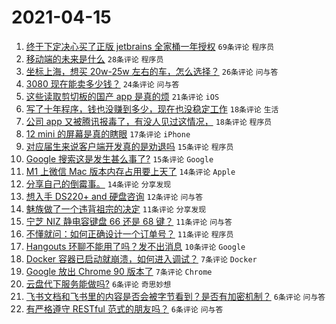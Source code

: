 # 2021-04-15

1. [终于下定决心买了正版 jetbrains 全家桶一年授权](https://www.v2ex.com/t/770756) `69条评论` `程序员`
1. [移动端的未来是什么](https://www.v2ex.com/t/770773) `28条评论` `程序员`
1. [坐标上海，想买 20w-25w 左右的车，怎么选择？](https://www.v2ex.com/t/770780) `26条评论` `问与答`
1. [3080 现在能卖多少钱？](https://www.v2ex.com/t/770746) `24条评论` `问与答`
1. [这些读取剪切板的国产 app 是真的烦](https://www.v2ex.com/t/770796) `21条评论` `iOS`
1. [写了十年程序，钱也没赚到多少，现在也没稳定工作](https://www.v2ex.com/t/770791) `18条评论` `生活`
1. [公司 app 又被腾讯报毒了，有没人见过这情况，](https://www.v2ex.com/t/770759) `18条评论` `程序员`
1. [12 mini 的屏幕是真的瞎眼](https://www.v2ex.com/t/770743) `17条评论` `iPhone`
1. [对应届生来说客户端开发真的是劝退吗](https://www.v2ex.com/t/770757) `15条评论` `程序员`
1. [Google 搜索这是发生甚么事了?](https://www.v2ex.com/t/770742) `15条评论` `Google`
1. [M1 上微信 Mac 版本内存占用要上天了](https://www.v2ex.com/t/770790) `14条评论` `Apple`
1. [分享自己的倒霉事。](https://www.v2ex.com/t/770760) `14条评论` `分享发现`
1. [想入手 DS220+ and 硬盘咨询](https://www.v2ex.com/t/770748) `12条评论` `问与答`
1. [魅族做了一个违背祖宗的决定](https://www.v2ex.com/t/770801) `11条评论` `分享发现`
1. [宁芝 NIZ 静电容键盘 66 还是 68 键？](https://www.v2ex.com/t/770753) `11条评论` `问与答`
1. [不懂就问：如何正确设计一个订单号？](https://www.v2ex.com/t/770751) `11条评论` `程序员`
1. [Hangouts 环聊不能用了吗？发不出消息](https://www.v2ex.com/t/770784) `10条评论` `Google`
1. [Docker 容器已启动就崩溃，如何进入调试？](https://www.v2ex.com/t/770795) `7条评论` `Docker`
1. [Google 放出 Chrome 90 版本了](https://www.v2ex.com/t/770755) `7条评论` `Chrome`
1. [云盘代下服务能做吗?](https://www.v2ex.com/t/770789) `6条评论` `奇思妙想`
1. [飞书文档和飞书里的内容是否会被字节看到？是否有加密机制？](https://www.v2ex.com/t/770779) `6条评论` `问与答`
1. [有严格遵守 RESTful 范式的朋友吗？](https://www.v2ex.com/t/770775) `6条评论` `问与答`
